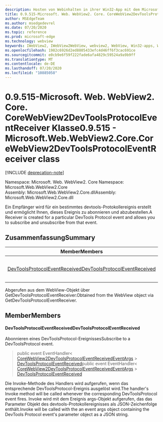 ```yaml
---
description: Hosten von Webinhalten in ihrer Win32-App mit dem Microsoft Edge WebView2-Steuerelement
title: 0.9.515-Microsoft. Web. WebView2. Core. CoreWebView2DevToolsProtocolEventReceiver
author: MSEdgeTeam
ms.author: msedgedevrel
ms.date: 07/20/2020
ms.topic: reference
ms.prod: microsoft-edge
ms.technology: webview
keywords: IWebView2, IWebView2WebView, webview2, WebView, Win32-apps, Win32, Edge, ICoreWebView2, ICoreWebView2Controller, Browser-Steuerelement, Edge-HTML
ms.openlocfilehash: 1982c6926d2ed8805433efc4d46ff6f3cac691ce
ms.sourcegitcommit: e0cb9e6f59f222fade6afa4829c59524a9a9b9ff
ms.translationtype: MT
ms.contentlocale: de-DE
ms.lasthandoff: 07/20/2020
ms.locfileid: "10885058"
---
```

# <span data-ttu-id="e4118-104">0.9.515-Microsoft. Web. WebView2. Core. CoreWebView2DevToolsProtocolEventReceiver Klasse</span><span class="sxs-lookup"><span data-stu-id="e4118-104">0.9.515 - Microsoft.Web.WebView2.Core.CoreWebView2DevToolsProtocolEventReceiver class</span></span> 

[!INCLUDE [deprecation-note](../../includes/deprecation-note.md)]

<span data-ttu-id="e4118-105">Namespace: Microsoft. Web. WebView2. Core </span><span class="sxs-lookup"><span data-stu-id="e4118-105">Namespace: Microsoft.Web.WebView2.Core</span></span>\
<span data-ttu-id="e4118-106">Assembly: Microsoft.Web.WebView2.Core.dll</span><span class="sxs-lookup"><span data-stu-id="e4118-106">Assembly: Microsoft.Web.WebView2.Core.dll</span></span>

<span data-ttu-id="e4118-107">Ein Empfänger wird für ein bestimmtes devtools-Protokollereignis erstellt und ermöglicht Ihnen, dieses Ereignis zu abonnieren und abzubestellen.</span><span class="sxs-lookup"><span data-stu-id="e4118-107">A Receiver is created for a particular DevTools Protocol event and allows you to subscribe and unsubscribe from that event.</span></span>

## <span data-ttu-id="e4118-108">Zusammenfassung</span><span class="sxs-lookup"><span data-stu-id="e4118-108">Summary</span></span>

 <span data-ttu-id="e4118-109">Member</span><span class="sxs-lookup"><span data-stu-id="e4118-109">Members</span></span>                        | <span data-ttu-id="e4118-110">Beschreibungen</span><span class="sxs-lookup"><span data-stu-id="e4118-110">Descriptions</span></span>
--------------------------------|---------------------------------------------
[<span data-ttu-id="e4118-111">DevToolsProtocolEventReceived</span><span class="sxs-lookup"><span data-stu-id="e4118-111">DevToolsProtocolEventReceived</span></span>](#devtoolsprotocoleventreceived) | <span data-ttu-id="e4118-112">Abonnieren eines DevToolsProtocol-Ereignisses</span><span class="sxs-lookup"><span data-stu-id="e4118-112">Subscribe to a DevToolsProtocol event.</span></span>

<span data-ttu-id="e4118-113">Abgerufen aus dem WebView-Objekt über GetDevToolsProtocolEventReceiver.</span><span class="sxs-lookup"><span data-stu-id="e4118-113">Obtained from the WebView object via GetDevToolsProtocolEventReceiver.</span></span>

## <span data-ttu-id="e4118-114">Member</span><span class="sxs-lookup"><span data-stu-id="e4118-114">Members</span></span>

#### <span data-ttu-id="e4118-115">DevToolsProtocolEventReceived</span><span class="sxs-lookup"><span data-stu-id="e4118-115">DevToolsProtocolEventReceived</span></span> 

<span data-ttu-id="e4118-116">Abonnieren eines DevToolsProtocol-Ereignisses</span><span class="sxs-lookup"><span data-stu-id="e4118-116">Subscribe to a DevToolsProtocol event.</span></span>

> <span data-ttu-id="e4118-117">public event EventHandler< [CoreWebView2DevToolsProtocolEventReceivedEventArgs](microsoft-web-webview2-core-corewebview2devtoolsprotocoleventreceivedeventargs.md)  >  [DevToolsProtocolEventReceived](#devtoolsprotocoleventreceived)</span><span class="sxs-lookup"><span data-stu-id="e4118-117">public event EventHandler< [CoreWebView2DevToolsProtocolEventReceivedEventArgs](microsoft-web-webview2-core-corewebview2devtoolsprotocoleventreceivedeventargs.md) > [DevToolsProtocolEventReceived](#devtoolsprotocoleventreceived)</span></span>

<span data-ttu-id="e4118-118">Die Invoke-Methode des Handlers wird aufgerufen, wenn das entsprechende DevToolsProtocol-Ereignis ausgelöst wird.</span><span class="sxs-lookup"><span data-stu-id="e4118-118">The handler's Invoke method will be called whenever the corresponding DevToolsProtocol event fires.</span></span> <span data-ttu-id="e4118-119">Invoke wird mit dem Ereignis args-Objekt aufgerufen, das das Parameter Objekt des devtools-Protokollereignisses als JSON-Zeichenfolge enthält.</span><span class="sxs-lookup"><span data-stu-id="e4118-119">Invoke will be called with the an event args object containing the DevTools Protocol event's parameter object as a JSON string.</span></span>

